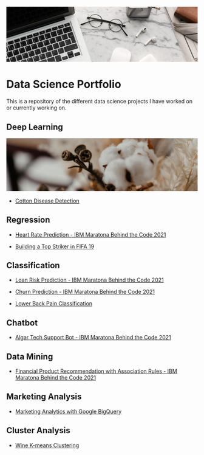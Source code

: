 ![](https://github.com/jorgerodriguezm/DataSciencePortfolio/blob/main/Assets/banner.png)

# Data Science Portfolio

This is a repository of the different data science projects I have worked on or currently working on.

## Deep Learning

![](https://github.com/jorgerodriguezm/CottonDiseaseDetection/blob/main/Assets/banner.png)

- [Cotton Disease Detection](https://github.com/jorgerodriguezm/CottonDiseaseDetection)

## Regression

- [Heart Rate Prediction - IBM Maratona Behind the Code 2021](https://github.com/jorgerodriguezm/HeartRatePredictionQuanam)

- [Building a Top Striker in FIFA 19](https://github.com/jorgerodriguezm/BuildingATopStrikerInFIFA19)

## Classification

- [Loan Risk Prediction - IBM Maratona Behind the Code 2021](https://github.com/jorgerodriguezm/LoanRiskPredictionBantotal)

- [Churn Prediction - IBM Maratona Behind the Code 2021](https://github.com/jorgerodriguezm/ChurnPredictionIBMAutoAI)

- [Lower Back Pain Classification](https://github.com/jorgerodriguezm/LowerBackPainClassification)

## Chatbot

- [Algar Tech Support Bot - IBM Maratona Behind the Code 2021](https://github.com/jorgerodriguezm/TechSupportChatBot)

## Data Mining

- [Financial Product Recommendation with Association Rules - IBM Maratona Behind the Code 2021](https://github.com/jorgerodriguezm/FinancialProductRecommendationsAssociationRules)

## Marketing Analysis

- [Marketing Analytics with Google BigQuery](https://github.com/jorgerodriguezm/BlackFridayAnalytics)

## Cluster Analysis

- [Wine K-means Clustering](https://github.com/jorgerodriguezm/WineK-MeansClustering)
